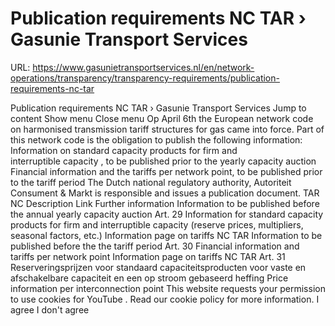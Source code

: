 # Publication requirements NC TAR › Gasunie Transport Services

URL: https://www.gasunietransportservices.nl/en/network-operations/transparency/transparency-requirements/publication-requirements-nc-tar

Publication requirements NC TAR › Gasunie Transport Services
Jump to content
Show menu
Close menu
Op April 6th the European network code on harmonised
transmission
tariff structures for
gas
came into force.
Part of this network code is the obligation to publish the following information:
Information on      standard
capacity
products for firm      and
interruptible capacity
, to be published prior to the yearly
capacity
auction
Financial information and the      tariffs per network point, to be published prior to the tariff period
The Dutch national regulatory authority, Autoriteit Consument & Markt is responsible and issues a publication document.
TAR NC
Description
Link
Further information
Information   to be published before the annual yearly
capacity
auction
Art. 29
Information for standard
capacity
products for firm and
interruptible capacity
(reserve prices, multipliers, seasonal factors, etc.)
Information page on tariffs NC TAR
Information   to be published before the the tariff period
Art. 30
Financial   information and tariffs per network point
Information page on tariffs NC TAR
Art. 31
Reserveringsprijzen voor standaard capaciteitsproducten voor vaste en afschakelbare capaciteit en een op stroom gebaseerd heffing
Price information per interconnection point
This website requests your permission to use cookies for
YouTube
. Read our
cookie policy
for more information.
I agree
I don't agree